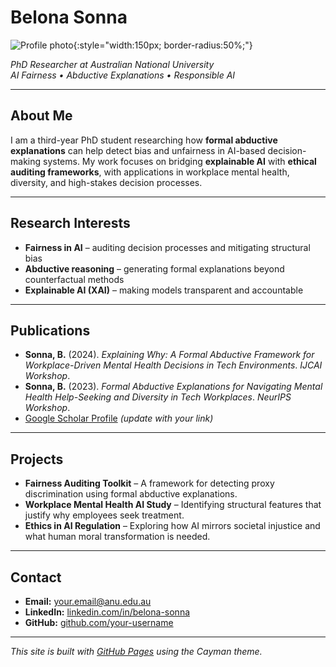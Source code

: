 # Belona Sonna
![Profile photo](profile.jpg){:style="width:150px; border-radius:50%;"}

_PhD Researcher at Australian National University_  
_AI Fairness • Abductive Explanations • Responsible AI_

---

## About Me

I am a third-year PhD student researching how **formal abductive explanations** can help detect bias and unfairness in AI-based decision-making systems. My work focuses on bridging **explainable AI** with **ethical auditing frameworks**, with applications in workplace mental health, diversity, and high-stakes decision processes.

---

## Research Interests

- **Fairness in AI** – auditing decision processes and mitigating structural bias  
- **Abductive reasoning** – generating formal explanations beyond counterfactual methods  
- **Explainable AI (XAI)** – making models transparent and accountable  

---

## Publications

- **Sonna, B.** (2024). *Explaining Why: A Formal Abductive Framework for Workplace-Driven Mental Health Decisions in Tech Environments*. _IJCAI Workshop_.  
- **Sonna, B.** (2023). *Formal Abductive Explanations for Navigating Mental Health Help-Seeking and Diversity in Tech Workplaces*. _NeurIPS Workshop_.  
- [Google Scholar Profile](https://scholar.google.com/) _(update with your link)_  

---

## Projects

- **Fairness Auditing Toolkit** – A framework for detecting proxy discrimination using formal abductive explanations.  
- **Workplace Mental Health AI Study** – Identifying structural features that justify why employees seek treatment.  
- **Ethics in AI Regulation** – Exploring how AI mirrors societal injustice and what human moral transformation is needed.

---

## Contact

- **Email:** your.email@anu.edu.au  
- **LinkedIn:** [linkedin.com/in/belona-sonna](https://www.linkedin.com/in/belona-sonna/)  
- **GitHub:** [github.com/your-username](https://github.com/your-username)

---

*This site is built with [GitHub Pages](https://pages.github.com/) using the Cayman theme.*
